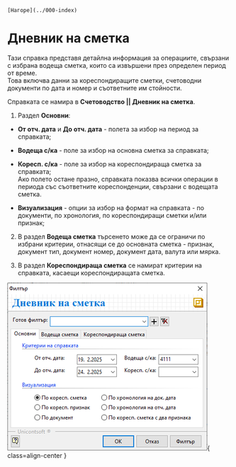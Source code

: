 ```{only} html
[Нагоре](../000-index)
```

# **Дневник на сметка**

Тази справка представя детайлна информация за операциите, свързани с избрана водеща сметка, които са извършени през определен период от време.  
Това включва данни за кореспондиращите сметки, счетоводни документи по дата и номер и съответните им стойности.  

Справката се намира в **Счетоводство || Дневник на сметка**.  

1) Раздел **Oсновни**:  

- **От отч. дата** и **До отч. дата** - полета за избор на период за справката;  

- **Водеща с/ка** - поле за избор на основна сметка за справката;  

- **Коресп. с/ка** - поле за избор на кореспондираща сметка за справката;  
Ако полето остане празно, справката показва всички операции в периода със съответните кореспонденции, свързани с водещата сметка.  

- **Визуализация** - опции за избор на формат на справката - по документи, по хронология, по кореспондиращи сметки и/или признак;  

2) В раздел **Водеща сметка** търсенето може да се ограничи по избрани критерии, отнасящи се до основната сметка - признак, документ тип, документ номер, документ дата, валута или мярка.  

3) В раздел **Кореспондираща сметка** се намират критерии на справката, касаещи кореспондиращата сметка.  

![](904-account-ledger.png){ class=align-center } 

